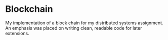 # Blockchain
My implementation of a block chain for my distributed systems assignment.
An emphasis was placed on writing clean, readable code for later extensions.
